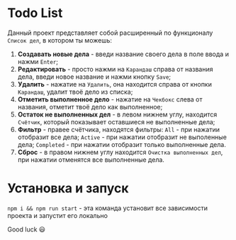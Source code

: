 # Todo List
Данный проект представляет собой расширенный по функционалу `Список дел`, в котором ты можешь:
1. **Создавать новые дела** - введи название своего дела в поле ввода и нажми `Enter`;
2. **Редактировать** - просто нажми на `Карандаш` справа от названия дела, введи новое название и нажми кнопку `Save`;
3. **Удалить** - нажатие на `Удалить`, она находится справа от кнопки `Карандаш`, удалит твоё дело из списка;
4. **Отметить выполненное дело** - нажатие на `Чекбокс` слева от названия, отметит твоё дело как выполненное;
5. **Остаток не выполненных дел** - в левом нижнем углу, находится `Счётчик`, который показывает оставшиеся не выполненные дела;
6. **Фильтр** - правее счётчика, находятся фильтры: `All` - при нажатии отобразит все дела; `Active` - при нажатии отобразит не выполенные дела; `Completed` - при нажатии отобразит только выполненные дела.
7. **Сброс** - в правом нижнем углу находится `Очистка выполненных дел`, при нажатии отменятся все выполненные дела.

# Установка и запуск

`npm i && npm run start` - эта команда установит все зависимости проекта и запустит его локально

Good luck :smiley:

